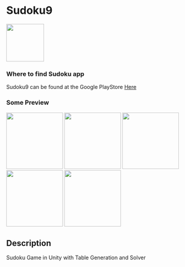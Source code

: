 # Sudoku9
<img src="https://github.com/yosephfy/Sudoku/assets/70306341/21f3e499-90c7-4814-a605-4fd94d63933f.png" width="100">

### Where to find Sudoku app
Sudoku9 can be found at the Google PlayStore [Here](https://play.google.com/store/apps/details?id=com.YosephCo.Sudoku9&pcampaignid=web_share)

### Some Preview
<img src="https://github.com/yosephfy/Sudoku/assets/70306341/396ddb6a-7834-45ba-bb5d-452302f41e1b.png" width="150">
<img src="https://github.com/yosephfy/Sudoku/assets/70306341/41bb763f-b386-4463-991e-02337fd49df3.png" width="150">
<img src="https://github.com/yosephfy/Sudoku/assets/70306341/630dc7eb-aaa6-4fed-8a58-9fc4eca1313f.png" width="150">
<img src="https://github.com/yosephfy/Sudoku/assets/70306341/0a297b3a-737f-47e4-8521-5c19ee6c2982.png" width="150">
<img src="https://github.com/yosephfy/Sudoku/assets/70306341/51929f56-f092-47ae-ad0f-f69b4d5e24db.png" width="150">

## Description
Sudoku Game in Unity with Table Generation and Solver
